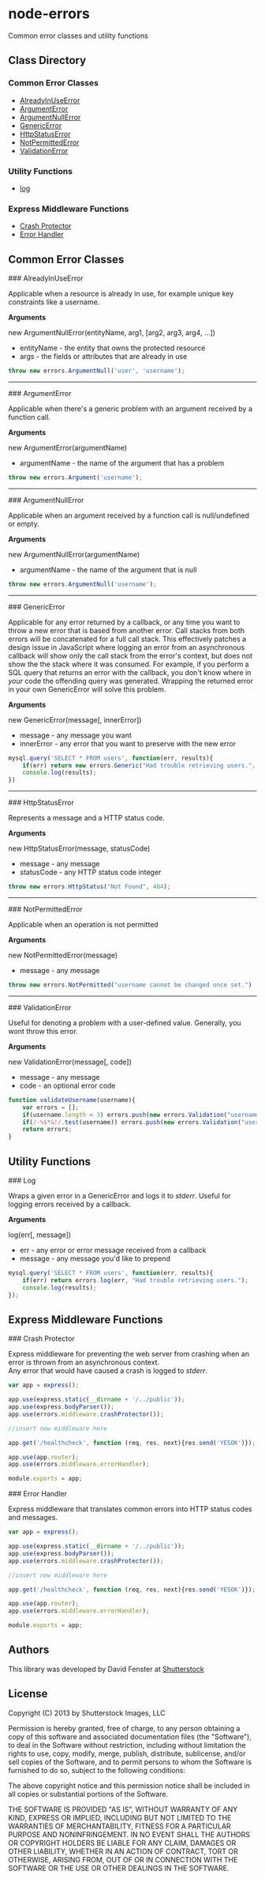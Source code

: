 node-errors
===========

Common error classes and utility functions

## Class Directory

### Common Error Classes

* [AlreadyInUseError](#alreadyinuse)
* [ArgumentError](#argument)
* [ArgumentNullError](#argumentnull)
* [GenericError](#generic)
* [HttpStatusError](#httpstatus)
* [NotPermittedError](#notpermitted)
* [ValidationError](#validation)

### Utility Functions

* [log](#log)

### Express Middleware Functions

* [Crash Protector](#crashprotector)
* [Error Handler](#errorhandler)

## Common Error Classes

<a name="alreadyinuse" />
### AlreadyInUseError

Applicable when a resource is already in use, for example unique key constraints like a username.

__Arguments__

new ArgumentNullError(entityName, arg1, [arg2, arg3, arg4, ...])

* entityName - the entity that owns the protected resource
* args - the fields or attributes that are already in use

```js
throw new errors.ArgumentNull('user', 'username');
```

---------------------------------------

<a name="argument" />
### ArgumentError

Applicable when there's a generic problem with an argument received by a function call.

__Arguments__

new ArgumentError(argumentName)

* argumentName - the name of the argument that has a problem

```js
throw new errors.Argument('username');
```

---------------------------------------

<a name="argumentnull" />
### ArgumentNullError

Applicable when an argument received by a function call is null/undefined or empty.

__Arguments__

new ArgumentNullError(argumentName)

* argumentName - the name of the argument that is null

```js
throw new errors.ArgumentNull('username');
```

---------------------------------------

<a name="generic" />
### GenericError

Applicable for any error returned by a callback, or any time you want to throw a new error that is based from another error.
Call stacks from both errors will be concatenated for a full call stack.  This effectively patches a design issue in JavaScript
where logging an error from an asynchronous callback will show only the call stack from the error's context, but does not
show the the stack where it was consumed.
For example, if you perform a SQL query that returns an error with the callback, you don't know where in *your* code the offending
query was generated.  Wrapping the returned error in your own GenericError will solve this problem.

__Arguments__

new GenericError(message[, innerError])

* message - any message you want
* innerError - any error that you want to preserve with the new error

```js
mysql.query('SELECT * FROM users', function(err, results){
	if(err) return new errors.Generic("Had trouble retrieving users.", err);
	console.log(results);
})
```

---------------------------------------

<a name="httpstatus" />
### HttpStatusError

Represents a message and a HTTP status code.

__Arguments__

new HttpStatusError(message, statusCode)

* message - any message
* statusCode - any HTTP status code integer

```js
throw new errors.HttpStatus("Not Found", 404);
```

---------------------------------------

<a name="notpermitted" />
### NotPermittedError

Applicable when an operation is not permitted

__Arguments__

new NotPermittedError(message)

* message - any message

```js
throw new errors.NotPermitted("username cannot be changed once set.")
```

---------------------------------------

<a name="validation" />
### ValidationError

Useful for denoting a problem with a user-defined value.  Generally, you wont throw this error.

__Arguments__

new ValidationError(message[, code])

* message - any message
* code - an optional error code

```js
function validateUsername(username){
	var errors = [];
	if(username.length < 3) errors.push(new errors.Validation("username must be at least two characters long", "VAL_MIN_USERNAME_LENGTH"));
	if(/-%$*&!/.test(username)) errors.push(new errors.Validation("username may not contain special characters", "VAL_USERNAME_SPECIALCHARS"));
	return errors;
}
```

## Utility Functions

<a name="log" />
### Log

Wraps a given error in a GenericError and logs it to *stderr*.  Useful for logging errors received by a callback.

__Arguments__

log(err[, message])

* err - any error or error message received from a callback
* message - any message you'd like to prepend

```js
mysql.query('SELECT * FROM users', function(err, results){
	if(err) return errors.log(err, "Had trouble retrieving users.");
	console.log(results);
});
```

## Express Middleware Functions

<a name="crashprotector" />
### Crash Protector

Express middleware for preventing the web server from crashing when an error is thrown from an asynchronous context.  
Any error that would have caused a crash is logged to *stderr*.

```js
var app = express();

app.use(express.static(__dirname + '/../public'));
app.use(express.bodyParser());
app.use(errors.middleware.crashProtector());

//insert new middleware here

app.get('/healthcheck', function (req, res, next){res.send('YESOK')});

app.use(app.router);
app.use(errors.middleware.errorHandler);

module.exports = app;
```

<a name="errorhandler" />
### Error Handler

Express middleware that translates common errors into HTTP status codes and messages.

```js
var app = express();

app.use(express.static(__dirname + '/../public'));
app.use(express.bodyParser());
app.use(errors.middleware.crashProtector());

//insert new middleware here

app.get('/healthcheck', function (req, res, next){res.send('YESOK')});

app.use(app.router);
app.use(errors.middleware.errorHandler);

module.exports = app;
```




## Authors

This library was developed by David Fenster at [Shutterstock](http://www.shutterstock.com)


## License

Copyright (C) 2013 by Shutterstock Images, LLC

Permission is hereby granted, free of charge, to any person obtaining a copy of this software and associated documentation files (the "Software"), to deal in the Software without restriction, including without limitation the rights to use, copy, modify, merge, publish, distribute, sublicense, and/or sell copies of the Software, and to permit persons to whom the Software is furnished to do so, subject to the following conditions:

The above copyright notice and this permission notice shall be included in all copies or substantial portions of the Software.

THE SOFTWARE IS PROVIDED "AS IS", WITHOUT WARRANTY OF ANY KIND, EXPRESS OR IMPLIED, INCLUDING BUT NOT LIMITED TO THE WARRANTIES OF MERCHANTABILITY, FITNESS FOR A PARTICULAR PURPOSE AND NONINFRINGEMENT. IN NO EVENT SHALL THE AUTHORS OR COPYRIGHT HOLDERS BE LIABLE FOR ANY CLAIM, DAMAGES OR OTHER LIABILITY, WHETHER IN AN ACTION OF CONTRACT, TORT OR OTHERWISE, ARISING FROM, OUT OF OR IN CONNECTION WITH THE SOFTWARE OR THE USE OR OTHER DEALINGS IN THE SOFTWARE.





